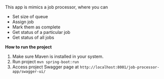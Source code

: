 This app is mimics a job processor, where you can
* Set size of queue
* Assign job
* Mark them as complete
* Get status of a particular job
* Get status of all jobs

**How to run the project**
1.  Make sure Maven is installed in your system.
2.  Run project `mvn spring-boot:run`
3.  Access project Swagger page at `http://localhost:8001/job-processor-app/swagger-ui/`
